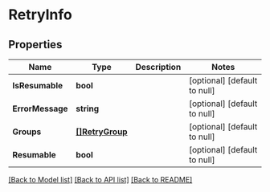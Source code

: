 # RetryInfo

## Properties
Name | Type | Description | Notes
------------ | ------------- | ------------- | -------------
**IsResumable** | **bool** |  | [optional] [default to null]
**ErrorMessage** | **string** |  | [optional] [default to null]
**Groups** | [**[]RetryGroup**](RetryGroup.md) |  | [optional] [default to null]
**Resumable** | **bool** |  | [optional] [default to null]

[[Back to Model list]](../README.md#documentation-for-models) [[Back to API list]](../README.md#documentation-for-api-endpoints) [[Back to README]](../README.md)

